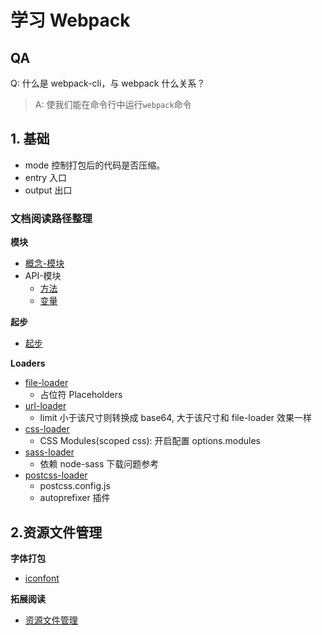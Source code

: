 # 学习 Webpack

## QA

Q: 什么是 webpack-cli，与 webpack 什么关系？

> A: 使我们能在命令行中运行`webpack`命令

## 1. 基础

- mode 控制打包后的代码是否压缩。
- entry 入口
- output 出口

### 文档阅读路径整理

**模块**

- [概念-模块](https://webpack.js.org/concepts/modules/)
- API-模块
  - [方法](https://webpack.js.org/api/module-methods/)
  - [变量](https://webpack.js.org/api/module-variables/)

**起步**

- [起步](https://webpack.js.org/guides/getting-started/)

**Loaders**

- [file-loader](https://webpack.js.org/loaders/file-loader/)
  - 占位符 Placeholders
- [url-loader](https://webpack.js.org/loaders/url-loader/)
  - limit 小于该尺寸则转换成 base64, 大于该尺寸和 file-loader 效果一样
- [css-loader](https://webpack.js.org/loaders/sass-loader/)
  - CSS Modules(scoped css): 开启配置 options.modules
- [sass-loader](https://webpack.js.org/loaders/sass-loader/)
  - 依赖 node-sass 下载问题参考
- [postcss-loader](https://webpack.js.org/loaders/postcss-loader/)
  - postcss.config.js
  - autoprefixer 插件

## 2.资源文件管理

**字体打包**

- [iconfont](https://www.iconfont.cn/)

**拓展阅读**

- [资源文件管理](https://webpack.js.org/guides/asset-management/)
